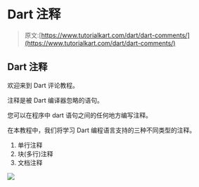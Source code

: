 # Dart 注释

> 原文:[https://www.tutorialkart.com/dart/dart-comments/](https://www.tutorialkart.com/dart/dart-comments/)

## Dart 注释

欢迎来到 Dart 评论教程。

注释是被 Dart 编译器忽略的语句。

您可以在程序中 dart 语句之间的任何地方编写注释。

在本教程中，我们将学习 Dart 编程语言支持的三种不同类型的注释。

1.  单行注释
2.  块(多行)注释
3.  文档注释

[![](../Images/925da31b32d6bc3827932f6c8afb11bb.png)](https://www.tutorialkart.com/)